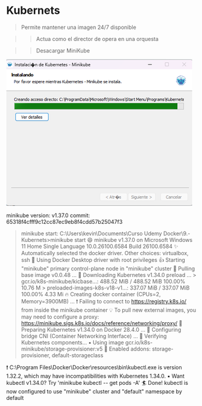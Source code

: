 # Kubernets

> Permite mantener una imagen 24/7 disponible 

>> Actua como el director de opera en una orquesta

>> Desacargar MiniKube

![alt text](../screenshots-Lesson-9/image1.png)

minikube version: v1.37.0
commit: 65318f4cfff9c12cc87ec9eb8f4cdd57b25047f3

> minikube start:
C:\Users\kevin\Documents\Curso Udemy Docker\9.-Kubernets>minikube start
😄  minikube v1.37.0 on Microsoft Windows 11 Home Single Language 10.0.26100.6584 Build 26100.6584
✨  Automatically selected the docker driver. Other choices: virtualbox, ssh
📌  Using Docker Desktop driver with root privileges
👍  Starting "minikube" primary control-plane node in "minikube" cluster
🚜  Pulling base image v0.0.48 ...
💾  Downloading Kubernetes v1.34.0 preload ...
    > gcr.io/k8s-minikube/kicbase...:  488.52 MiB / 488.52 MiB  100.00% 10.76 M
    > preloaded-images-k8s-v18-v1...:  337.07 MiB / 337.07 MiB  100.00% 4.33 Mi
🔥  Creating docker container (CPUs=2, Memory=3900MB) ... 
❗  Failing to connect to https://registry.k8s.io/ from inside the minikube container
💡  To pull new external images, you may need to configure a proxy: https://minikube.sigs.k8s.io/docs/reference/networking/proxy/
🐳  Preparing Kubernetes v1.34.0 on Docker 28.4.0 ... 
🔗  Configuring bridge CNI (Container Networking Interface) ...
🔎  Verifying Kubernetes components...
    ▪ Using image gcr.io/k8s-minikube/storage-provisioner:v5
🌟  Enabled addons: storage-provisioner, default-storageclass

❗  C:\Program Files\Docker\Docker\resources\bin\kubectl.exe is version 1.32.2, which may have incompatibilities with Kubernetes 1.34.0.
    ▪ Want kubectl v1.34.0? Try 'minikube kubectl -- get pods -A'
🏄  Done! kubectl is now configured to use "minikube" cluster and "default" namespace by default

